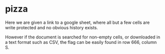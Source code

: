 # pizza

Here we are given a link to a google sheet, where all but a few cells are write
protected and no obvious history exists.

However if the document is searched for non-empty cells, or downloaded in a
text format such as CSV, the flag can be easily found in row 666, column S.
